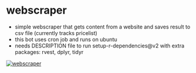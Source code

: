 # webscraper
* simple webscraper that gets content from a website and saves result to csv file
(currently tracks pricelist)
* this bot uses cron job and runs on ubuntu
* needs DESCRIPTION file to run setup-r-dependencies@v2 with extra packages: rvest, dplyr, tidyr

[![webscraper](https://github.com/jlomako/webscraper/actions/workflows/webscraper.yml/badge.svg)](https://github.com/jlomako/webscraper/actions/workflows/webscraper.yml)
